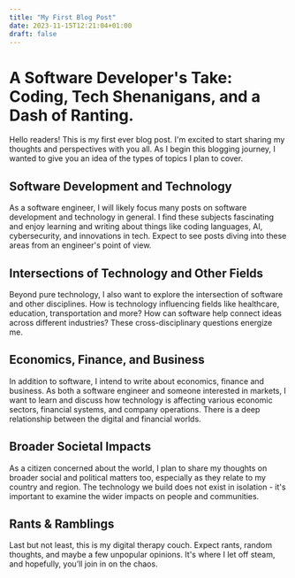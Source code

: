 ```yaml
---
title: "My First Blog Post"
date: 2023-11-15T12:21:04+01:00
draft: false
---
```


# A Software Developer's Take: Coding, Tech Shenanigans, and a Dash of Ranting.

Hello readers! This is my first ever blog post. I'm excited to start sharing my thoughts and perspectives with you all. As I begin this blogging journey, I wanted to give you an idea of the types of topics I plan to cover. 

## Software Development and Technology

As a software engineer, I will likely focus many posts on software development and technology in general. I find these subjects fascinating and enjoy learning and writing about things like coding languages, AI, cybersecurity, and innovations in tech. Expect to see posts diving into these areas from an engineer's point of view.

## Intersections of Technology and Other Fields 

Beyond pure technology, I also want to explore the intersection of software and other disciplines. How is technology influencing fields like healthcare, education, transportation and more? How can software help connect ideas across different industries? These cross-disciplinary questions energize me.

## Economics, Finance, and Business

In addition to software, I intend to write about economics, finance and business. As both a software engineer and someone interested in markets, I want to learn and discuss how technology is affecting various economic sectors, financial systems, and company operations. There is a deep relationship between the digital and financial worlds.

## Broader Societal Impacts

As a citizen concerned about the world, I plan to share my thoughts on broader social and political matters too, especially as they relate to my country and region. The technology we build does not exist in isolation - it's important to examine the wider impacts on people and communities. 

## Rants & Ramblings

Last but not least, this is my digital therapy couch. Expect rants, random thoughts, and maybe a few unpopular opinions. It's where I let off steam, and hopefully, you’ll join in on the chaos.

